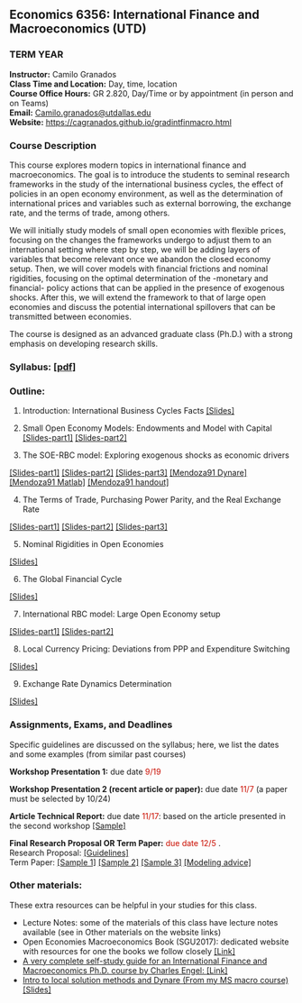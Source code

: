 ## Economics 6356: International Finance and Macroeconomics (UTD)
### TERM YEAR

**Instructor:** Camilo Granados \
**Class Time and Location:** Day, time, location \
**Course Office Hours:**  GR 2.820, Day/Time or by appointment (in person and on Teams) \
**Email:** Camilo.granados@utdallas.edu \
**Website:** <a href="https://cagranados.github.io/gradintfinmacro.html"><u>https://cagranados.github.io/gradintfinmacro.html</u></a> 


### Course Description

This course explores modern topics in international finance and macroeconomics. The goal is to introduce the students to seminal research frameworks in the study of the international business cycles, the effect of policies in an open economy environment, as well as the determination of international prices and variables such as external borrowing, the exchange rate, and the terms of trade, among others.

We will initially study models of small open economies with flexible prices, focusing on the changes the frameworks undergo to adjust them to an international setting where step by step, we will be adding layers of variables that become relevant once we abandon the closed economy setup. Then, we will cover models with financial frictions and nominal rigidities, focusing on the optimal determination of the -monetary and financial- policy actions that can be applied in the presence of exogenous shocks. After this, we will extend the framework to that of large open economies and discuss the potential international spillovers that can be transmitted between economies.

The course is designed as an advanced graduate class (Ph.D.) with a strong emphasis on developing research skills.

### Syllabus: <a href="https://cagranados.github.io/files/gradintfinmacro_sample/GradIntFinMacroFall24_syllabus.pdf"><u>[pdf]</u></a> 


### Outline:

1.	Introduction: International Business Cycles Facts
   <a href="https://cagranados.github.io/files/gradintfinmacro_sample/L1_slides_empirics.pdf"><u>[Slides]</u></a> 

2.	Small Open Economy Models: Endowments and Model with Capital
   <a href="https://cagranados.github.io/files/gradintfinmacro_sample/L2a_slides_endowment.pdf"><u>[Slides-part1]</u></a>
   <a href="https://cagranados.github.io/files/gradintfinmacro_sample/L2b_slides_capital.pdf"><u>[Slides-part2]</u></a>

3. The SOE-RBC model: Exploring exogenous shocks as economic drivers
<!-- Setup (OEM Ch4), Business Cyc in EMEs: Financial Frictions (OEM Ch5) and Interest Rate Shocks (OEM Ch6) -->
<a href="https://cagranados.github.io/files/gradintfinmacro_sample/L3a_slides_soe_rbc.pdf"><u>[Slides-part1]</u></a> 
<a href="https://cagranados.github.io/files/gradintfinmacro_sample/L3b_slides_soe_rbc_emerging.pdf"><u>[Slides-part2]</u></a>
<a href="https://cagranados.github.io/files/gradintfinmacro_sample/L3c_slides_irs.pdf"><u>[Slides-part3]</u></a>
<a href="https://cagranados.github.io/files/gradintfinmacro_sample/mend_91.mod"><u>[Mendoza91 Dynare]</u></a> <a href="https://cagranados.github.io/files/gradintfinmacro_sample/Main_Mend.m"><u>[Mendoza91 Matlab]</u></a> <a href="https://cagranados.github.io/files/gradintfinmacro_sample/handout_SOE_RBC.pdf"><u>[Mendoza91 handout]</u></a> 

4. The Terms of Trade, Purchasing Power Parity, and the Real Exchange Rate
<!-- PPP sources of deviations, Importable and Exportable Goods (OEM Ch7), TOT and NT Goods (OEM Ch8) -->
<a href="https://cagranados.github.io/files/gradintfinmacro_sample/L4a_slides_pppdeviations.pdf"><u>[Slides-part1]</u></a>
<a href="https://cagranados.github.io/files/gradintfinmacro_sample/L4b_slides_tot.pdf"><u>[Slides-part2]</u></a>
<a href="https://cagranados.github.io/files/gradintfinmacro_sample/L4c_slides_rer.pdf"><u>[Slides-part3]</u></a>


5. Nominal Rigidities in Open Economies
<!-- OEM Ch9 -->
<a href="https://cagranados.github.io/files/gradintfinmacro_sample/L5_slides_dnwr.pdf"><u>[Slides]</u></a>

6. The Global Financial Cycle
<!-- Financial Globalization and Financial Global Cycle (Andrea Ferrero's material), Fixed ER and Capital Controls (OEM Ch10), Financial Frictions, Collateral Constraints and Debt (OEM Ch12) -->
<a href="https://cagranados.github.io/files/gradintfinmacro_sample/L6_slides_gfc.pdf"><u>[Slides]</u></a>

7. International RBC model: Large Open Economy setup
<!-- Simple approach w/o Nom. Rigidities and derivation of UIP (OR1996 book), Model with nom. rigidities (OR1995JPE) -->
<!-- CP2001: Model with stochastic environment -->
<a href="https://cagranados.github.io/files/gradintfinmacro_sample/L7a_slides_loe_nomrig.pdf"><u>[Slides-part1]</u></a>
<a href="https://cagranados.github.io/files/gradintfinmacro_sample/L7b_slides_loe_wami.pdf"><u>[Slides-part2]</u></a>

8. Local Currency Pricing: Deviations from PPP and Expenditure Switching
<!-- LCP: BD2000 and CKM2002 -->
<a href="https://cagranados.github.io/files/gradintfinmacro_sample/L8_slides_lcp.pdf"><u>[Slides]</u></a>

9. Exchange Rate Dynamics Determination
<!-- (BB2008,2003) -->
<a href="https://cagranados.github.io/files/gradintfinmacro_sample/L9_slides_erdyn.pdf"><u>[Slides]</u></a>


<!--10. Other Topics: Sovereign Default and Puzzles in International Finance -->



### Assignments, Exams, and Deadlines

Specific guidelines are discussed on the syllabus; here, we list the dates and some examples (from similar past courses)

**Workshop Presentation 1:** due date <font color="scarlet"> 9/19 </font> 

**Workshop Presentation 2 (recent article or paper):** due date <font color="scarlet"> 11/7 </font> (a paper must be selected by 10/24)   

**Article Technical Report:** due date <font color="scarlet"> 11/17</font>: based on the article presented in the second workshop <a href="https://cagranados.github.io/files/gradintfinmacro_sample/SamplePaperReport.pdf"><u>[Sample]</u></a>   

**Final Research Proposal OR Term Paper:** <font color="scarlet"> due date 12/5 </font>. \
Research Proposal: <a href="https://cagranados.github.io/files/gradintfinmacro_sample/ResearchProposalGuidelines.pdf"><u>[Guidelines]</u></a>   
Term Paper: <a href="https://cagranados.github.io/files/gradintfinmacro_sample/SampleTheoryPaper.pdf"><u>[Sample 1]</u></a> <a href="https://cagranados.github.io/files/gradintfinmacro_sample/SampleTheoryPaper2.pdf"><u>[Sample 2]</u></a> <a href="https://cagranados.github.io/files/gradintfinmacro_sample/SampleEmpiricalPaper.pdf"><u>[Sample 3]</u></a>
<a href="https://cagranados.github.io/files/gradintfinmacro_sample/ModelingAdvice.pdf"><u>[Modeling advice]</u></a>



### Other materials: 

These extra resources can be helpful in your studies for this class.

- Lecture Notes: some of the materials of this class have lecture notes available (see in Other materials on the website links)
- Open Economies Macroeconomics Book (SGU2017): dedicated website with resources for one the books we follow closely <a href="https://www.columbia.edu/~mu2166/book/"><u>[Link]</u>
- A very complete self-study guide for an International Finance and Macroeconomics Ph.D. course by Charles Engel: <a href="https://users.ssc.wisc.edu/~cengel/Course-International-Macro-Finance.pdf"><u>[Link]</u>
- Intro to local solution methods and Dynare (From my MS macro course)  <a href="https://cagranados.github.io/files/msmacrospring25/TechSession3_Slides.pdf"><u>[Slides]</u>
  
<!-- Intro to local solution methods and Dynare (From my MS macro course) <a href="https://cagranados.github.io/files/msmacrospring23/TechSession3_Slides.pdf"><u>[Slides]</u></a> <!-- <a href="https://cagranados.github.io/files/msmacrospring23/TechSession3_Slides_wNotes.pdf"><u>[Annotated Slides]</u></a> --> 



